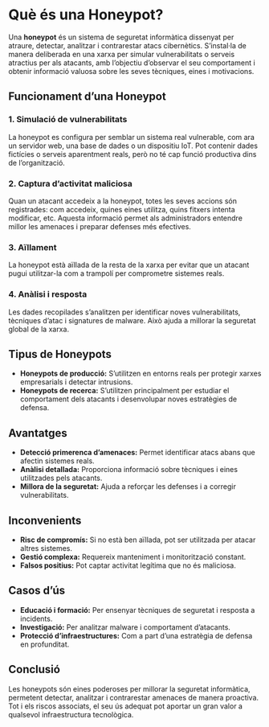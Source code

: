 # Què és una Honeypot?

Una **honeypot** és un sistema de seguretat informàtica dissenyat per atraure, detectar, analitzar i contrarestar atacs cibernètics. S’instal·la de manera deliberada en una xarxa per simular vulnerabilitats o serveis atractius per als atacants, amb l’objectiu d’observar el seu comportament i obtenir informació valuosa sobre les seves tècniques, eines i motivacions.

## Funcionament d’una Honeypot

### 1. Simulació de vulnerabilitats
La honeypot es configura per semblar un sistema real vulnerable, com ara un servidor web, una base de dades o un dispositiu IoT. Pot contenir dades fictícies o serveis aparentment reals, però no té cap funció productiva dins de l’organització.

### 2. Captura d’activitat maliciosa
Quan un atacant accedeix a la honeypot, totes les seves accions són registrades: com accedeix, quines eines utilitza, quins fitxers intenta modificar, etc. Aquesta informació permet als administradors entendre millor les amenaces i preparar defenses més efectives.

### 3. Aïllament
La honeypot està aïllada de la resta de la xarxa per evitar que un atacant pugui utilitzar-la com a trampolí per comprometre sistemes reals.

### 4. Anàlisi i resposta
Les dades recopilades s’analitzen per identificar noves vulnerabilitats, tècniques d’atac i signatures de malware. Això ajuda a millorar la seguretat global de la xarxa.

## Tipus de Honeypots

- **Honeypots de producció:** S’utilitzen en entorns reals per protegir xarxes empresarials i detectar intrusions.
- **Honeypots de recerca:** S’utilitzen principalment per estudiar el comportament dels atacants i desenvolupar noves estratègies de defensa.

## Avantatges

- **Detecció primerenca d’amenaces:** Permet identificar atacs abans que afectin sistemes reals.
- **Anàlisi detallada:** Proporciona informació sobre tècniques i eines utilitzades pels atacants.
- **Millora de la seguretat:** Ajuda a reforçar les defenses i a corregir vulnerabilitats.

## Inconvenients

- **Risc de compromís:** Si no està ben aïllada, pot ser utilitzada per atacar altres sistemes.
- **Gestió complexa:** Requereix manteniment i monitorització constant.
- **Falsos positius:** Pot captar activitat legítima que no és maliciosa.

## Casos d’ús

- **Educació i formació:** Per ensenyar tècniques de seguretat i resposta a incidents.
- **Investigació:** Per analitzar malware i comportament d’atacants.
- **Protecció d’infraestructures:** Com a part d’una estratègia de defensa en profunditat.

## Conclusió

Les honeypots són eines poderoses per millorar la seguretat informàtica, permetent detectar, analitzar i contrarestar amenaces de manera proactiva. Tot i els riscos associats, el seu ús adequat pot aportar un gran valor a qualsevol infraestructura tecnològica.
